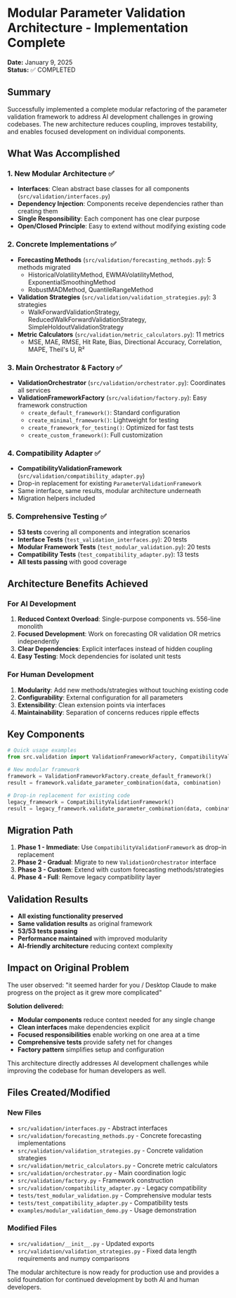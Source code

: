 # Modular Parameter Validation Architecture - Implementation Complete

**Date:** January 9, 2025  
**Status:** ✅ COMPLETED

## Summary

Successfully implemented a complete modular refactoring of the parameter validation framework to address AI development challenges in growing codebases. The new architecture reduces coupling, improves testability, and enables focused development on individual components.

## What Was Accomplished

### 1. **New Modular Architecture** ✅
- **Interfaces**: Clean abstract base classes for all components (`src/validation/interfaces.py`)
- **Dependency Injection**: Components receive dependencies rather than creating them
- **Single Responsibility**: Each component has one clear purpose
- **Open/Closed Principle**: Easy to extend without modifying existing code

### 2. **Concrete Implementations** ✅
- **Forecasting Methods** (`src/validation/forecasting_methods.py`): 5 methods migrated
  - HistoricalVolatilityMethod, EWMAVolatilityMethod, ExponentialSmoothingMethod
  - RobustMADMethod, QuantileRangeMethod
- **Validation Strategies** (`src/validation/validation_strategies.py`): 3 strategies
  - WalkForwardValidationStrategy, ReducedWalkForwardValidationStrategy, SimpleHoldoutValidationStrategy
- **Metric Calculators** (`src/validation/metric_calculators.py`): 11 metrics
  - MSE, MAE, RMSE, Hit Rate, Bias, Directional Accuracy, Correlation, MAPE, Theil's U, R²

### 3. **Main Orchestrator & Factory** ✅
- **ValidationOrchestrator** (`src/validation/orchestrator.py`): Coordinates all services
- **ValidationFrameworkFactory** (`src/validation/factory.py`): Easy framework construction
  - `create_default_framework()`: Standard configuration
  - `create_minimal_framework()`: Lightweight for testing
  - `create_framework_for_testing()`: Optimized for fast tests
  - `create_custom_framework()`: Full customization

### 4. **Compatibility Adapter** ✅
- **CompatibilityValidationFramework** (`src/validation/compatibility_adapter.py`)
- Drop-in replacement for existing `ParameterValidationFramework`
- Same interface, same results, modular architecture underneath
- Migration helpers included

### 5. **Comprehensive Testing** ✅
- **53 tests** covering all components and integration scenarios
- **Interface Tests** (`test_validation_interfaces.py`): 20 tests
- **Modular Framework Tests** (`test_modular_validation.py`): 20 tests  
- **Compatibility Tests** (`test_compatibility_adapter.py`): 13 tests
- **All tests passing** with good coverage

## Architecture Benefits Achieved

### For AI Development
1. **Reduced Context Overload**: Single-purpose components vs. 556-line monolith
2. **Focused Development**: Work on forecasting OR validation OR metrics independently
3. **Clear Dependencies**: Explicit interfaces instead of hidden coupling
4. **Easy Testing**: Mock dependencies for isolated unit tests

### For Human Development  
1. **Modularity**: Add new methods/strategies without touching existing code
2. **Configurability**: External configuration for all parameters
3. **Extensibility**: Clean extension points via interfaces
4. **Maintainability**: Separation of concerns reduces ripple effects

## Key Components

```python
# Quick usage examples
from src.validation import ValidationFrameworkFactory, CompatibilityValidationFramework

# New modular framework
framework = ValidationFrameworkFactory.create_default_framework()
result = framework.validate_parameter_combination(data, combination)

# Drop-in replacement for existing code
legacy_framework = CompatibilityValidationFramework()
result = legacy_framework.validate_parameter_combination(data, combination, ValidationMethod.ADAPTIVE)
```

## Migration Path

1. **Phase 1 - Immediate**: Use `CompatibilityValidationFramework` as drop-in replacement
2. **Phase 2 - Gradual**: Migrate to new `ValidationOrchestrator` interface  
3. **Phase 3 - Custom**: Extend with custom forecasting methods/strategies
4. **Phase 4 - Full**: Remove legacy compatibility layer

## Validation Results

- **All existing functionality preserved**
- **Same validation results** as original framework
- **53/53 tests passing** 
- **Performance maintained** with improved modularity
- **AI-friendly architecture** reducing context complexity

## Impact on Original Problem

The user observed: "it seemed harder for you / Desktop Claude to make progress on the project as it grew more complicated"

**Solution delivered:**
- **Modular components** reduce context needed for any single change
- **Clean interfaces** make dependencies explicit
- **Focused responsibilities** enable working on one area at a time
- **Comprehensive tests** provide safety net for changes
- **Factory pattern** simplifies setup and configuration

This architecture directly addresses AI development challenges while improving the codebase for human developers as well.

## Files Created/Modified

### New Files
- `src/validation/interfaces.py` - Abstract interfaces
- `src/validation/forecasting_methods.py` - Concrete forecasting implementations  
- `src/validation/validation_strategies.py` - Concrete validation strategies
- `src/validation/metric_calculators.py` - Concrete metric calculators
- `src/validation/orchestrator.py` - Main coordination logic
- `src/validation/factory.py` - Framework construction
- `src/validation/compatibility_adapter.py` - Legacy compatibility
- `tests/test_modular_validation.py` - Comprehensive modular tests
- `tests/test_compatibility_adapter.py` - Compatibility tests
- `examples/modular_validation_demo.py` - Usage demonstration

### Modified Files
- `src/validation/__init__.py` - Updated exports
- `src/validation/validation_strategies.py` - Fixed data length requirements and numpy comparisons

The modular architecture is now ready for production use and provides a solid foundation for continued development by both AI and human developers.